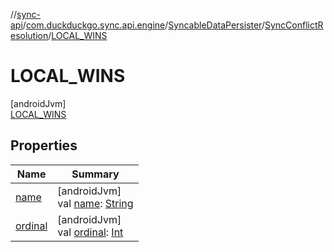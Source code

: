 //[sync-api](../../../../../index.md)/[com.duckduckgo.sync.api.engine](../../../index.md)/[SyncableDataPersister](../../index.md)/[SyncConflictResolution](../index.md)/[LOCAL_WINS](index.md)

# LOCAL_WINS

[androidJvm]\
[LOCAL_WINS](index.md)

## Properties

| Name | Summary |
|---|---|
| [name](../-t-i-m-e-s-t-a-m-p/index.md#-372974862%2FProperties%2F414053090) | [androidJvm]<br>val [name](../-t-i-m-e-s-t-a-m-p/index.md#-372974862%2FProperties%2F414053090): [String](https://kotlinlang.org/api/latest/jvm/stdlib/kotlin/-string/index.html) |
| [ordinal](../-t-i-m-e-s-t-a-m-p/index.md#-739389684%2FProperties%2F414053090) | [androidJvm]<br>val [ordinal](../-t-i-m-e-s-t-a-m-p/index.md#-739389684%2FProperties%2F414053090): [Int](https://kotlinlang.org/api/latest/jvm/stdlib/kotlin/-int/index.html) |
